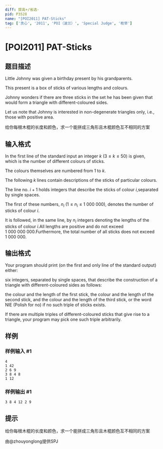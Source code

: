```yaml
---
diff: 提高+/省选-
pid: P3528
name: "[POI2011] PAT-Sticks"
tag: ['贪心', '2011', 'POI（波兰）', 'Special Judge', '枚举']
---
```

# [POI2011] PAT-Sticks
## 题目描述

Little Johnny was given a birthday present by his grandparents.

This present is a box of sticks of various lengths and colours.

Johnny wonders if there are three sticks in the set he has been given    that would form a triangle with different-coloured sides.

Let us note that Johnny is interested in non-degenerate triangles only, i.e.,    those with positive area.

给你每根木棍的长度和颜色，求一个能拼成三角形且木棍颜色互不相同的方案

## 输入格式

In the first line of the standard input an integer $k$ ($3\le k\le 50$) is given, which is the number of different colours of sticks.

The colours themselves are numbered from $1$ to $k$.

The following $k$ lines contain descriptions of the sticks of particular      colours.

The line no. $i+1$ holds integers that describe the sticks of colour $i$,separated by single spaces.

The first of these numbers, $n_i$ ($1\le n_i\le 1\ 000\ 000$), denotes the number of sticks of colour $i$.

It is followed, in the same line, by $n_i$ integers denoting the lengths of the sticks of colour $i$.All lengths are positive and do not exceed $1\ 000\ 000\ 000$.Furthermore, the total number of all sticks does not exceed $1\ 000\ 000$.

## 输出格式

Your program should print (on the first and only line of the standard output) either:

six integers, separated by single spaces, that describe the construction          of a triangle with different-coloured sides as follows:

the colour and the length of the first stick, the colour and the length          of the second stick, and the colour and the length of the third stick,                      or the word NIE (Polish for no) if no such triple of          sticks exists.

If there are multiple triples of different-coloured sticks that give rise      to a triangle, your program may pick one such triple arbitrarily.

## 样例

### 样例输入 #1
```
4
1 42
2 6 9
3 8 4 8
1 12
```
### 样例输出 #1
```
3 8 4 12 2 9
```
## 提示

给你每根木棍的长度和颜色，求一个能拼成三角形且木棍颜色互不相同的方案

由@zhouyonglong提供SPJ

